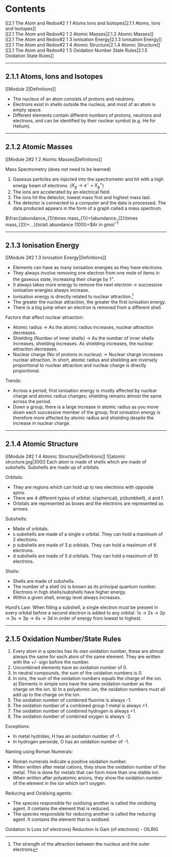 # Contents
[[2.1 The Atom and Redox#2 1 1 Atoms Ions and Isotopes|2.1.1 Atoms, Ions and Isotopes]]  
[[2.1 The Atom and Redox#2 1 2 Atomic Masses|2.1.2 Atomic Masses]]  
[[2.1 The Atom and Redox#2 1 3 Ionisation Energy|2.1.3 Ionisation Energy]]  
[[2.1 The Atom and Redox#2 1 4 Atomic Structure|2.1.4 Atomic Structure]]  
[[2.1 The Atom and Redox#2 1 5 Oxidation Number State Rules|2.1.5 Oxidation State Rules]]

---
## 2.1.1 Atoms, Ions and Isotopes
[[Module 2|Definitions]]  
- The nucleus of an atom consists of protons and neutrons.
- Electrons exist in shells outside the nucleus, and most of an atom is empty space. 
- Different elements contain different numbers of protons, neutrons and electrons, and can be identified by their nuclear symbol (e.g. He for Helium).
---
## 2.1.2 Atomic Masses
[[Module 2#2 1 2 Atomic Masses|Definitions]]  

Mass Spectrometry (does not need to be learned)
1) Gaseous particles are injected into the spectrometer and hit with a high energy beam of electrons. ($X_{g}\rightarrow e^{-}+X_{g}^{+}$)
2) The ions are accelerated by an electrical field.
3) The ions hit the detector, lowest mass first and highest mass last.
4) The detector is connected to a computer and the data is processed. The data produced appears in the form of a graph called a mass spectrum.

$\frac{(abundance_{1}\times mass_{1})+(abundance_{2}\times mass_{2})+...}{total\ abundance (100)}=$Ar in gmol$^{-1}$


---
## 2.1.3 Ionisation Energy
[[Module 2#2 1 3 Ionisation Energy|Definitions]]  
- Elements can have as many ionisation energies as they have electrons. 
- They always involve removing one electron from one mole of items in the gaseous state, increasing their charge by 1$^+$. 
- It always takes more energy to remove the next electron → successive ionisation energies always increase.
-  Ionisation energy is directly related to nuclear attraction.[^1]
-  The greater the nuclear attraction, the greater the first ionisation energy.
-  There is a big jump when an electron is removed from a different shell.

Factors that affect nuclear attraction: 
- Atomic radius → As the atomic radius increases, nuclear attraction decreases.
- Shielding (Number of inner shells) → As the number of inner shells increases, shielding increases. As shielding increases, the nuclear attraction decreases. 
- Nuclear charge (No of protons in nucleus) → Nuclear charge increases nuclear attraction. In short, atomic radius and shielding are inversely proportional to nuclear attraction and nuclear charge is directly proportional.

Trends: 
- Across a period, first ionisation energy is mostly affected by nuclear charge and atomic radius changes; shielding remains almost the same across the period. 
- Down a group, there is a large increase in atomic radius as you move down each successive member of the group; first ionisation energy is therefore more affected by atomic radius and shielding despite the increase in nuclear charge.

[^1]: The strength of the attraction between the nucleus and the outer electrons

---
## 2.1.4 Atomic Structure
[[Module 2#2 1 4 Atomic Structure|Definitions]]
![[atomic structure.jpg|300]] 
Each atom is made of shells which are made of subshells. Subshells are made up of orbitals. 

Orbitals:
- They are regions which can hold up to two electrons with opposite spins.
- There are 4 different types of orbital: s(spherical), p(dumbbell), d and f. 
- Orbitals are represented as boxes and the electrons are represented as arrows. 

Subshells: 
- Made of orbitals. 
- s subshells are made of a single s orbital. They can hold a maximum of 2 electrons. 
- p subshells are made of 3 p orbitals. They can hold a maximum of 6 electrons. 
- d subshells are made of 5 d orbitals. They can hold a maximum of 10 electrons. 

Shells: 
- Shells are made of subshells.
- The number of a shell (n) is known as its principal quantum number. Electrons in high shells/subshells have higher energy. 
- Within a given shell, energy level always increases. 

Hund’s Law: When filling a subshell, a single electron must be present in every orbital before a second electron is added to any orbital. 
1s → 2s → 2p → 3s → 3p → 4s → 3d in order of energy from lowest to highest.

---
## 2.1.5 Oxidation Number/State Rules
1) Every atom in a species has its own oxidation number, these are almost always the same for each atom of the same element. They are written with the +/- sign before the number. 
2) Uncombined elements have an oxidation number of 0. 
3) In neutral compounds, the sum of the oxidation numbers is 0. 
4) In ions, the sum of the oxidation numbers equals the charge of the ion. 
    a) Elements in simple ions have the same oxidation number as the charge on the ion. 
	b) In a polyatomic ion, the oxidation numbers must all add up to the charge on the ion.
5) The oxidation number of combined fluorine is always -1.
6) The oxidation number of a combined group 1 metal is always +1. 
7) The oxidation number of combined hydrogen is always +1. 
8) The oxidation number of combined oxygen is always -2. 

Exceptions: 
- In metal hydrides, H has an oxidation number of -1.
- In hydrogen peroxide, O has an oxidation number of -1. 

Naming using Roman Numerals: 
- Roman numerals indicate a positive oxidation number.
- When written after metal cations, they show the oxidation number of the metal. This is done for metals that can form more than one stable ion.
- When written after polyatomic anions, they show the oxidation number of the element in the ion which isn’t oxygen. 

Reducing and Oxidising agents: 
- The species responsible for oxidising another is called the oxidising agent. It contains the element that is reduced.
- The species responsible for reducing another is called the reducing agent. It contains the element that is oxidised. 

Oxidation Is Loss (of electrons) Reduction Is Gain (of electrons) - OILRIG